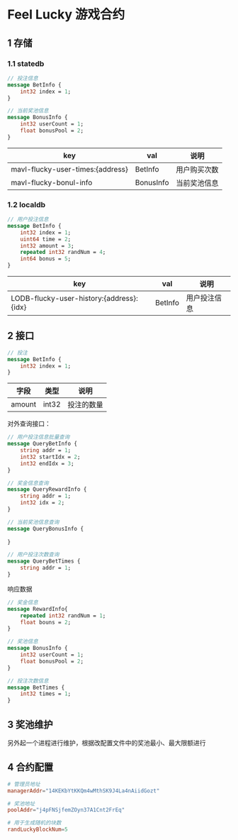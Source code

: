 # Feel Lucky 游戏合约

## 1 存储
### 1.1 statedb

```proto
// 投注信息
message BetInfo {
	int32 index = 1;
}

// 当前奖池信息
message BonusInfo {
	int32 userCount = 1;
	float bonusPool = 2; 
}
```

|key|val|说明|
|----|----|----|
|mavl-flucky-user-times:{address}|BetInfo|用户购买次数|
|mavl-flucky-bonul-info|BonusInfo|当前奖池信息|

### 1.2 localdb

```proto
// 用户投注信息
message BetInfo {
    int32 index = 1;
    uint64 time = 2;
    int32 amount = 3;
    repeated int32 randNum = 4;
    int64 bonus = 5;
}
```

|key|val|说明|
|----|----|----|
|LODB-flucky-user-history:{address}:{idx}|BetInfo|用户投注信息|



## 2 接口

```proto
// 投注
message BetInfo {
    int32 index = 1;
}
```

|字段|类型|说明|
|----|----|----|
|amount|int32|投注的数量|


对外查询接口：

```proto
// 用户投注信息批量查询
message QueryBetInfo {
    string addr = 1;
    int32 startIdx = 2;
    int32 endIdx = 3;
}

// 奖金信息查询
message QueryRewardInfo {
    string addr = 1;
    int32 idx = 2;
}

// 当前奖池信息查询
message QueryBonusInfo {
    
}

// 用户投注次数查询
message QueryBetTimes {
    string addr = 1;
}
```

响应数据
```proto
// 奖金信息
message RewardInfo{
    repeated int32 randNum = 1;
    float bouns = 2;
}

// 奖池信息
message BonusInfo {
    int32 userCount = 1;
    float bonusPool = 2;
}

// 投注次数信息
message BetTimes {
    int32 times = 1;
}
```

## 3 奖池维护
另外起一个进程进行维护，根据改配置文件中的奖池最小、最大限额进行

## 4 合约配置
```toml
# 管理员地址
managerAddr="14KEKbYtKKQm4wMthSK9J4La4nAiidGozt"

# 奖池地址
poolAddr="j4pFNSjfemZOyn37A1Cnt2FrEq"

# 用于生成随机的块数
randLuckyBlockNum=5

```